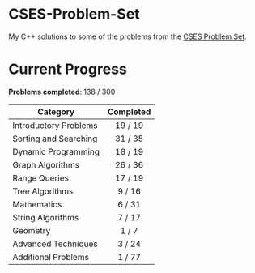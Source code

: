 # CSES-Problem-Set

My C++ solutions to some of the problems from the [CSES Problem Set](https://cses.fi/problemset/).

# Current Progress

**Problems completed**: 138 / 300

| Category              | Completed |
| --------------------- | :-------: |
| Introductory Problems |  19 / 19  |
| Sorting and Searching |  31 / 35  |
| Dynamic Programming   |  18 / 19  |
| Graph Algorithms      |  26 / 36  |
| Range Queries         |  17 / 19  |
| Tree Algorithms       |   9 / 16  |
| Mathematics           |   6 / 31  |
| String Algorithms     |   7 / 17  |
| Geometry              |   1 / 7   |
| Advanced Techniques   |   3 / 24  |
| Additional Problems   |   1 / 77  |